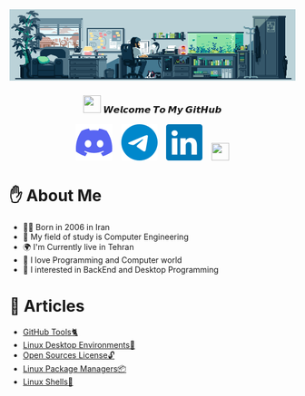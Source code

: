 <!------------------------------- HEADER ------------------------------->
<div id="header" align="center">
  <img src="https://github.com/farzadoxo/farzadoxo/blob/master/header.gif">
  <h3><img src="https://raw.githubusercontent.com/Tarikul-Islam-Anik/Animated-Fluent-Emojis/master/Emojis/Hand%20gestures/Waving%20Hand%20Light%20Skin%20Tone.png" width="31" height="31"/> 𝙒𝙚𝙡𝙘𝙤𝙢𝙚 𝙏𝙤 𝙈𝙮 𝙂𝙞𝙩𝙃𝙪𝙗</h3>
  <a href="https://discordapp.com/users/1006459247057436703"><img src="https://raw.githubusercontent.com/CLorant/readme-social-icons/main/large/colored/discord.svg"></a>&nbsp &nbsp
  <a href="https://t.me/farzadoxo"><img src="https://raw.githubusercontent.com/CLorant/readme-social-icons/main/large/filled/telegram.svg"></a>&nbsp &nbsp
  <a href="https://www.linkedin.com/in/f-ebrahimi/"><img src="https://raw.githubusercontent.com/CLorant/readme-social-icons/main/large/filled/linkedin.svg"></a>&nbsp &nbsp
  <a href="https://teams.live.com/l/invite/FEAopRAnrADj_qF9wI"><img src="https://upload.wikimedia.org/wikipedia/commons/thumb/5/50/Microsoft_Teams.png/645px-Microsoft_Teams.png?20200515140910" width="31" height="31"></a>
</div>

<!------------------------------- ABOUT ------------------------------->
# ✋ About Me
- 👦🏻 Born in 2006 in Iran
- 📖 My field of study is Computer Engineering
- 🌍 I'm Currently live in Tehran
- 💖 I love Programming and Computer world
- 👀 I interested in BackEnd and Desktop Programming 

<!------------------------------- STATUS ------------------------------->
# 📝 Articles
- [GitHub Tools🐈](https://www.linkedin.com/pulse/github-tools-%D8%A7%D8%A8%D8%B2%D8%A7%D8%B1-%D9%87%D8%A7%DB%8C-%DA%AF%DB%8C%D8%AA%D9%87%D8%A7%D8%A8-farzad-ebrahimi-7mskf/)
- [Linux Desktop Environments🐧](https://www.linkedin.com/pulse/linux-desktop-environments-%D8%B1%D8%A7%D8%A8%D8%B7-%DA%A9%D8%A7%D8%B1%D8%A8%D8%B1%DB%8C-%D9%87%D8%A7%DB%8C-%D9%84%DB%8C%D9%86%D9%88%DA%A9%D8%B3-farzad-ebrahimi-n16ie/)
- [Open Sources License🔓](https://www.linkedin.com/pulse/open-sources-license-%D9%85%D8%AC%D9%88%D8%B2-%D9%87%D8%A7%DB%8C-%D8%A7%D9%BE%D9%86-%D8%B3%D9%88%D8%B1%D8%B3-farzad-ebrahimi-znnaf/)
- [Linux Package Managers📦](https://www.linkedin.com/pulse/linux-package-manager-%D9%85%D8%AF%DB%8C%D8%B1-%D8%A8%D8%B3%D8%AA%D9%87-%D8%AF%D8%B1-%D9%84%DB%8C%D9%86%D9%88%DA%A9%D8%B3-farzad-ebrahimi-mgwbf/)
- [Linux Shells🐚](https://www.linkedin.com/pulse/linux-shells-%D8%B4%D9%84-%D9%87%D8%A7%DB%8C-%D9%84%DB%8C%D9%86%D9%88%DA%A9%D8%B3%DB%8C-farzad-ebrahimi-hjzwf)

